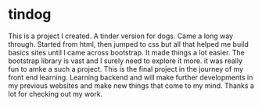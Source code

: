 # tindog
This is a project I created. A tinder version for dogs. Came a long way through. Started from html, then jumped to css but all that helped me build basics sites until
I came across bootstrap. It made things a lot easier. The bootstrap library is vast and I surely need to explore it more. it was really fun to amke a such a project. This is the final project in the journey of my front end learning. Learning backend and will make further developments in my previous websites and make new things that come to my mind. Thanks a lot for checking out my work. 
